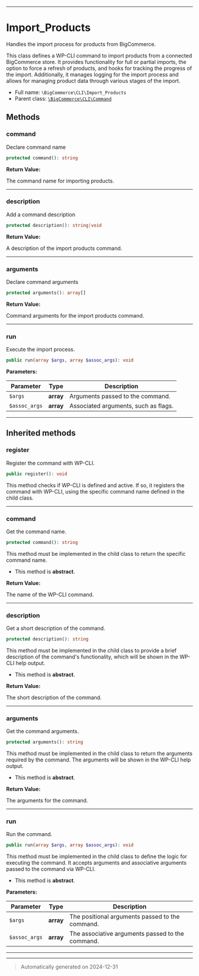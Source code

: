 ***

# Import_Products

Handles the import process for products from BigCommerce.

This class defines a WP-CLI command to import products from a connected BigCommerce store. It provides functionality for full or partial imports, the option to force a refresh of products, and hooks for tracking the progress of the import. Additionally, it manages logging for the import process and allows for managing product data through various stages of the import.

* Full name: `\BigCommerce\CLI\Import_Products`
* Parent class: [`\BigCommerce\CLI\Command`](./classes/BigCommerce/CLI/Command.md)




## Methods


### command

Declare command name

```php
protected command(): string
```









**Return Value:**

The command name for importing products.




***

### description

Add a command description

```php
protected description(): string|void
```









**Return Value:**

A description of the import products command.




***

### arguments

Declare command arguments

```php
protected arguments(): array[]
```









**Return Value:**

Command arguments for the import products command.




***

### run

Execute the import process.

```php
public run(array $args, array $assoc_args): void
```








**Parameters:**

| Parameter | Type | Description |
|-----------|------|-------------|
| `$args` | **array** | Arguments passed to the command. |
| `$assoc_args` | **array** | Associated arguments, such as flags. |





***


## Inherited methods


### register

Register the command with WP-CLI.

```php
public register(): void
```

This method checks if WP-CLI is defined and active. If so, it registers the command
with WP-CLI, using the specific command name defined in the child class.










***

### command

Get the command name.

```php
protected command(): string
```

This method must be implemented in the child class to return the specific command name.


* This method is **abstract**.




**Return Value:**

The name of the WP-CLI command.




***

### description

Get a short description of the command.

```php
protected description(): string
```

This method must be implemented in the child class to provide a brief description
of the command's functionality, which will be shown in the WP-CLI help output.


* This method is **abstract**.




**Return Value:**

The short description of the command.




***

### arguments

Get the command arguments.

```php
protected arguments(): string
```

This method must be implemented in the child class to return the arguments
required by the command. The arguments will be shown in the WP-CLI help output.


* This method is **abstract**.




**Return Value:**

The arguments for the command.




***

### run

Run the command.

```php
public run(array $args, array $assoc_args): void
```

This method must be implemented in the child class to define the logic
for executing the command. It accepts arguments and associative arguments
passed to the command via WP-CLI.


* This method is **abstract**.



**Parameters:**

| Parameter | Type | Description |
|-----------|------|-------------|
| `$args` | **array** | The positional arguments passed to the command. |
| `$assoc_args` | **array** | The associative arguments passed to the command. |





***


***
> Automatically generated on 2024-12-31
